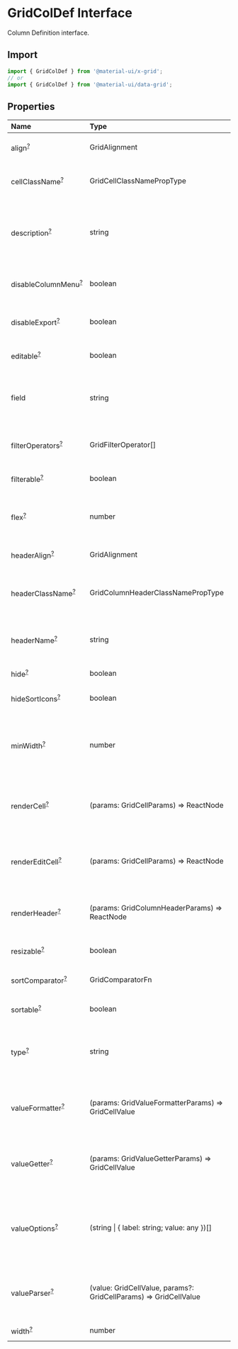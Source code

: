 # GridColDef Interface

<p class="description">Column Definition interface.</p>

## Import

```js
import { GridColDef } from '@material-ui/x-grid';
// or
import { GridColDef } from '@material-ui/data-grid';
```

## Properties

| Name                                                                                                | Type                                                                                               | Default                                          | Description                                                                                                     |
| :-------------------------------------------------------------------------------------------------- | :------------------------------------------------------------------------------------------------- | :----------------------------------------------- | :-------------------------------------------------------------------------------------------------------------- |
| <span class="prop-name optional">align<sup><abbr title="optional">?</abbr></sup></span>             | <span class="prop-type">GridAlignment</span>                                                       |                                                  | Allows to align the column values in cells.                                                                     |
| <span class="prop-name optional">cellClassName<sup><abbr title="optional">?</abbr></sup></span>     | <span class="prop-type">GridCellClassNamePropType</span>                                           |                                                  | Class name that will be added in cells for that column.                                                         |
| <span class="prop-name optional">description<sup><abbr title="optional">?</abbr></sup></span>       | <span class="prop-type">string</span>                                                              |                                                  | The description of the column rendered as tooltip if the column header name is not fully displayed.             |
| <span class="prop-name optional">disableColumnMenu<sup><abbr title="optional">?</abbr></sup></span> | <span class="prop-type">boolean</span>                                                             | <span class="prop-default">false<br /></span>    | If `true`, the column menu is disabled for this column.                                                         |
| <span class="prop-name optional">disableExport<sup><abbr title="optional">?</abbr></sup></span>     | <span class="prop-type">boolean</span>                                                             | <span class="prop-default">false<br /></span>    | If `true`, this column will not be included in exports.                                                         |
| <span class="prop-name optional">editable<sup><abbr title="optional">?</abbr></sup></span>          | <span class="prop-type">boolean</span>                                                             | <span class="prop-default">false<br /></span>    | If `true`, the cells of the column are editable.                                                                |
| <span class="prop-name">field</span>                                                                | <span class="prop-type">string</span>                                                              |                                                  | The column identifier. It's used to map with GridRowData values.                                                |
| <span class="prop-name optional">filterOperators<sup><abbr title="optional">?</abbr></sup></span>   | <span class="prop-type">GridFilterOperator[]</span>                                                |                                                  | Allows setting the filter operators for this column.                                                            |
| <span class="prop-name optional">filterable<sup><abbr title="optional">?</abbr></sup></span>        | <span class="prop-type">boolean</span>                                                             | <span class="prop-default">true<br /></span>     | If `true`, the column is filterable.                                                                            |
| <span class="prop-name optional">flex<sup><abbr title="optional">?</abbr></sup></span>              | <span class="prop-type">number</span>                                                              |                                                  | If set, it indicates that a column has fluid width. Range [0, ∞).                                               |
| <span class="prop-name optional">headerAlign<sup><abbr title="optional">?</abbr></sup></span>       | <span class="prop-type">GridAlignment</span>                                                       |                                                  | Header cell element alignment.                                                                                  |
| <span class="prop-name optional">headerClassName<sup><abbr title="optional">?</abbr></sup></span>   | <span class="prop-type">GridColumnHeaderClassNamePropType</span>                                   |                                                  | Class name that will be added in the column header cell.                                                        |
| <span class="prop-name optional">headerName<sup><abbr title="optional">?</abbr></sup></span>        | <span class="prop-type">string</span>                                                              |                                                  | The title of the column rendered in the column header cell.                                                     |
| <span class="prop-name optional">hide<sup><abbr title="optional">?</abbr></sup></span>              | <span class="prop-type">boolean</span>                                                             | <span class="prop-default">false<br /></span>    | If `true`, hide the column.                                                                                     |
| <span class="prop-name optional">hideSortIcons<sup><abbr title="optional">?</abbr></sup></span>     | <span class="prop-type">boolean</span>                                                             | <span class="prop-default">false<br /></span>    | Toggle the visibility of the sort icons.                                                                        |
| <span class="prop-name optional">minWidth<sup><abbr title="optional">?</abbr></sup></span>          | <span class="prop-type">number</span>                                                              |                                                  | Sets the minimum width a column can have. It's commonly used in fluid columns.                                  |
| <span class="prop-name optional">renderCell<sup><abbr title="optional">?</abbr></sup></span>        | <span class="prop-type">(params: GridCellParams) =&gt; ReactNode</span>                            |                                                  | Allows to override the component rendered as cell for this column.                                              |
| <span class="prop-name optional">renderEditCell<sup><abbr title="optional">?</abbr></sup></span>    | <span class="prop-type">(params: GridCellParams) =&gt; ReactNode</span>                            |                                                  | Allows to override the component rendered in edit cell mode for this column.                                    |
| <span class="prop-name optional">renderHeader<sup><abbr title="optional">?</abbr></sup></span>      | <span class="prop-type">(params: GridColumnHeaderParams) =&gt; ReactNode</span>                    |                                                  | Allows to render a component in the column header cell.                                                         |
| <span class="prop-name optional">resizable<sup><abbr title="optional">?</abbr></sup></span>         | <span class="prop-type">boolean</span>                                                             | <span class="prop-default">true<br /></span>     | If `true`, the column is resizable.                                                                             |
| <span class="prop-name optional">sortComparator<sup><abbr title="optional">?</abbr></sup></span>    | <span class="prop-type">GridComparatorFn</span>                                                    |                                                  | A comparator function used to sort rows.                                                                        |
| <span class="prop-name optional">sortable<sup><abbr title="optional">?</abbr></sup></span>          | <span class="prop-type">boolean</span>                                                             | <span class="prop-default">true<br /></span>     | If `true`, the column is sortable.                                                                              |
| <span class="prop-name optional">type<sup><abbr title="optional">?</abbr></sup></span>              | <span class="prop-type">string</span>                                                              | <span class="prop-default">'string'<br /></span> | Type allows to merge this object with a default definition [GridColDef](/api/data-grid/grid-col-def/).          |
| <span class="prop-name optional">valueFormatter<sup><abbr title="optional">?</abbr></sup></span>    | <span class="prop-type">(params: GridValueFormatterParams) =&gt; GridCellValue</span>              |                                                  | Function that allows to apply a formatter before rendering its value.                                           |
| <span class="prop-name optional">valueGetter<sup><abbr title="optional">?</abbr></sup></span>       | <span class="prop-type">(params: GridValueGetterParams) =&gt; GridCellValue</span>                 |                                                  | Function that allows to get a specific data instead of field to render in the cell.                             |
| <span class="prop-name optional">valueOptions<sup><abbr title="optional">?</abbr></sup></span>      | <span class="prop-type">(string \| { label: string; value: any })[]</span>                         |                                                  | To be used in combination with `type: 'singleSelect'`. This is an array of the possible cell values and labels. |
| <span class="prop-name optional">valueParser<sup><abbr title="optional">?</abbr></sup></span>       | <span class="prop-type">(value: GridCellValue, params?: GridCellParams) =&gt; GridCellValue</span> |                                                  | Function that takes the user-entered value and converts it to a value used internally.                          |
| <span class="prop-name optional">width<sup><abbr title="optional">?</abbr></sup></span>             | <span class="prop-type">number</span>                                                              | <span class="prop-default">100<br /></span>      | Set the width of the column.                                                                                    |
